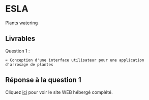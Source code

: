 # ESLA

Plants watering

## Livrables

Question 1 :

```
➡️ Conception d'une interface utilisateur pour une application d'arrosage de plantes
```

## Réponse à la question 1

Cliquez [ici](https://iris.hd.free.fr/~anthonin.boisot/ESLA/plants_watering/index.html) pour voir le site WEB hébergé complété.
